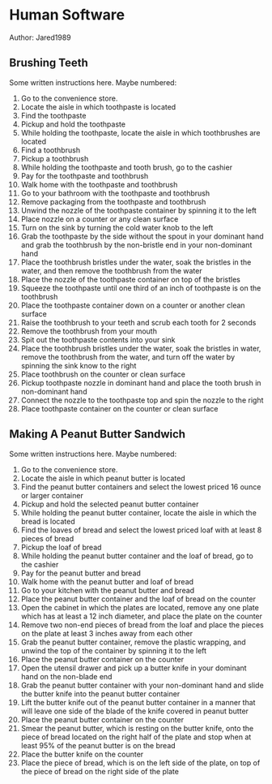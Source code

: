 # Human Software

Author: Jared1989

## Brushing Teeth

Some written instructions here. Maybe numbered:

  1. Go to the convenience store.
  2. Locate the aisle in which toothpaste is located
  3. Find the toothpaste
  4. Pickup and hold the toothpaste
  5. While holding the toothpaste, locate the aisle in which toothbrushes are located
  6. Find a toothbrush
  7. Pickup a toothbrush
  8. While holding the toothpaste and tooth brush, go to the cashier
  9. Pay for the toothpaste and toothbrush
  10. Walk home with the toothpaste and toothbrush
  11. Go to your bathroom with the toothpaste and toothbrush
  12. Remove packaging from the toothpaste and toothbrush
  13. Unwind the nozzle of the toothpaste container by spinning it to the left
  14. Place nozzle on a counter or any clean surface
  15. Turn on the sink by turning the cold water knob to the left
  16. Grab the toothpaste by the side without the spout in your dominant hand and grab the toothbrush by the non-bristle end in your non-dominant hand
  17. Place the toothbrush bristles under the water, soak the bristles in the water, and then remove the toothbrush from the water
  18. Place the nozzle of the toothpaste container on top of the bristles
  19. Squeeze the toothpaste until one third of an inch of toothpaste is on the toothbrush
  20. Place the toothpaste container down on a counter or another clean surface
  21. Raise the toothbrush to your teeth and scrub each tooth for 2 seconds
  22. Remove the toothbrush from your mouth
  23. Spit out the toothpaste contents into your sink
  24. Place the toothbrush bristles under the water, soak the bristles in water, remove the toothbrush from the water, and turn off the water by spinning the sink know to the right
  25. Place toothbrush on the counter or clean surface
  26. Pickup toothpaste nozzle in dominant hand and place the tooth brush in non-dominant hand
  27. Connect the nozzle to the toothpaste top and spin the nozzle to the right
  28. Place toothpaste container on the counter or clean surface
  
  ## Making A Peanut Butter Sandwich

Some written instructions here. Maybe numbered:

  1. Go to the convenience store.
  2. Locate the aisle in which peanut butter is located
  3. Find the peanut butter containers and select the lowest priced 16 ounce or larger container
  4. Pickup and hold the selected peanut butter container
  5. While holding the peanut butter container, locate the aisle in which the bread is located
  6. Find the loaves of bread and select the lowest priced loaf with at least 8 pieces of bread
  7. Pickup the loaf of bread
  8. While holding the peanut butter container and the loaf of bread, go to the cashier
  9. Pay for the peanut butter and bread
  10. Walk home with the peanut butter and loaf of bread
  11. Go to your kitchen with the peanut butter and bread
  12. Place the peanut butter container and the loaf of bread on the counter
  13. Open the cabinet in which the plates are located, remove any one plate which has at least a 12 inch diameter, and place the plate on the counter
  14. Remove two non-end pieces of bread from the loaf and place the pieces on the plate at least 3 inches away from each other
  15. Grab the peanut butter container, remove the plastic wrapping, and unwind the top of the container by spinning it to the left
  16. Place the peanut butter container on the counter
  17. Open the utensil drawer and pick up a butter knife in your dominant hand on the non-blade end
  18. Grab the peanut butter container with your non-dominant hand and slide the butter knife into the peanut butter container
  19. Lift the butter knife out of the peanut butter container in a manner that will leave one side of the blade of the knife covered in peanut butter
  20. Place the peanut butter container on the counter
  21. Smear the peanut butter, which is resting on the butter knife, onto the piece of bread located on the right half of the plate and stop when at least 95% of the peanut butter is on the bread
  22. Place the butter knife on the counter
  23. Place the piece of bread, which is on the left side of the plate, on top of the piece of bread on the right side of the plate

